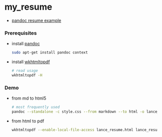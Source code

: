 # my_resume
* [pandoc resume example](https://mszep.github.io/pandoc_resume/)

### Prerequisites
* install [pandoc](https://pandoc.org/)
    ```sh
    sudo apt-get install pandoc context
    ```
* install [wkhtmltopdf](https://wkhtmltopdf.org/)
    ```sh
    # read usage
    wkhtmltopdf -H
    ```
### Demo

* from md to html5
    ```sh
    # most frequently used
    pandoc --standalone -c style.css --from markdown --to html -o lance_resume.html lance_resume.md
    ```

* from html to pdf
    ```sh
    wkhtmltopdf --enable-local-file-access lance_resume.html lance_resume.pdf
    ```